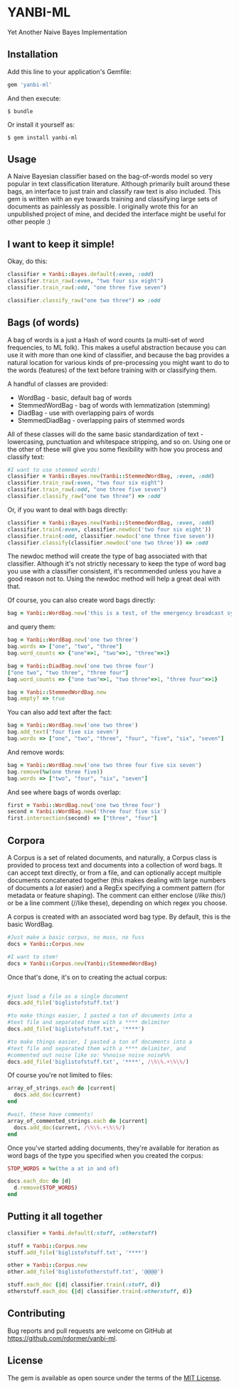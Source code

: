 # YANBI-ML

Yet Another Naive Bayes Implementation

## Installation

Add this line to your application's Gemfile:

```ruby
gem 'yanbi-ml'
```

And then execute:

    $ bundle

Or install it yourself as:

    $ gem install yanbi-ml

## Usage

A Naive Bayesian classifier based on the bag-of-words model so very popular in text classification literature.  Although primarily built around these bags, an interface to just train and classify raw text is also included.  This gem is written with an eye towards training and classifying large sets of documents as painlessly as possible.  I originally wrote this for an unpublished project of mine, and decided the interface might be useful for other people :)

## I want to keep it simple!

Okay, do this:

```ruby
classifier = Yanbi::Bayes.default(:even, :odd)
classifier.train_raw(:even, "two four six eight")
classifier.train_raw(:odd, "one three five seven")

classifier.classify_raw("one two three") => :odd
```

## Bags (of words)

A bag of words is a just a Hash of word counts (a multi-set of word frequencies, to ML folk).  This makes a useful abstraction because you can use it with more than one kind of classifier, and because the bag provides a natural location for various kinds of pre-processing you might want to do to the words (features) of the text before training with or classifying them.  

A handful of classes are provided:

<ul>
<li>WordBag - basic, default bag of words</li>
<li>StemmedWordBag - bag of words with lemmatization (stemming)</li>
<li>DiadBag - use with overlapping pairs of words</li>
<li>StemmedDiadBag - overlapping pairs of stemmed words</li>
</ul>

All of these classes will do the same basic standardization of text - lowercasing, punctuation and whitespace stripping, and so on.  Using one or the other of these will give you some flexibility with how you process and classify text:

```ruby
#I want to use stemmed words!
classifier = Yanbi::Bayes.new(Yanbi::StemmedWordBag, :even, :odd)
classifier.train_raw(:even, "two four six eight")
classifier.train_raw(:odd, "one three five seven")
classifier.classify_raw("one two three") => :odd
```

Or, if you want to deal with bags directly:

```ruby
classifier = Yanbi::Bayes.new(Yanbi::StemmedWordBag, :even, :odd)
classifier.train(:even, classifier.newdoc('two four six eight'))
classifier.train(:odd, classifier.newdoc('one three five seven'))
classifier.classify(classifier.newdoc('one two three')) => :odd
```

The newdoc method will create the type of bag associated with that classifier.  Although it's not strictly necessary to keep the type of word bag you use with a classifier consistent, it's recommended unless you have a good reason not to.  Using the newdoc method will help a great deal with that.  

Of course, you can also create word bags directly:

```ruby
bag = Yanbi::WordBag.new('this is a test, of the emergency broadcast system')
```

and query them:
```ruby
bag = Yanbi::WordBag.new('one two three')
bag.words => ["one", "two", "three"]
bag.word_counts => {"one"=>1, "two"=>1, "three"=>1}

bag = Yanbi::DiadBag.new('one two three four')
["one two", "two three", "three four"]
bag.word_counts => {"one two"=>1, "two three"=>1, "three four"=>1}

bag = Yanbi::StemmedWordBag.new
bag.empty? => true
```

You can also add text after the fact:
```ruby
bag = Yanbi::WordBag.new('one two three')
bag.add_text('four five six seven')
bag.words => ["one", "two", "three", "four", "five", "six", "seven"]
```

And remove words:
```ruby
bag = Yanbi::WordBag.new('one two three four five six seven')
bag.remove(%w(one three five))
bag.words => ["two", "four", "six", "seven"]
```

And see where bags of words overlap:
```ruby
first = Yanbi::WordBag.new('one two three four')
second = Yanbi::WordBag.new('three four five six')
first.intersection(second) => ["three", "four"]
```

## Corpora

A Corpus is a set of related documents, and naturally, a Corpus class is provided to process text and documents into a collection of word bags.  It can accept text directly, or from a file, and can optionally accept multiple documents concatenated together (this makes dealing with large numbers of documents a *lot* easier) and a RegEx specifying a comment pattern (for metadata or feature shaping).  The comment can either enclose (/*like this*/) or be a line comment (//like these), depending on which regex you choose.

A corpus is created with an associated word bag type.  By default, this is the basic WordBag.

```ruby
#Just make a basic corpus, no muss, no fuss
docs = Yanbi::Corpus.new

#I want to stem!
docs = Yanbi::Corpus.new(Yanbi::StemmedWordBag)
```

Once that's done, it's on to creating the actual corpus:
```ruby

#just load a file as a single document
docs.add_file('biglistofstuff.txt')

#to make things easier, I pasted a ton of documents into a
#text file and separated them with a **** delimiter
docs.add_file('biglistofstuff.txt', '****')

#to make things easier, I pasted a ton of documents into a
#text file and separated them with a **** delimiter, and 
#commented out noise like so: %%noise noise noise%%
docs.add_file('biglistofstuff.txt', '****', /\%\%.+\%\%/)
```

Of course you're not limited to files:

```ruby
array_of_strings.each do |current|
  docs.add_doc(current)
end

#wait, these have comments!
array_of_commented_strings.each do |current|
  docs.add_doc(current, /\%\%.+\%\%/)
end

```

Once you've started adding documents, they're available for iteration as word bags of the type you specified when you created the corpus:

```ruby
STOP_WORDS = %w(the a at in and of)

docs.each_doc do |d|
  d.remove(STOP_WORDS)
end
```

## Putting it all together

```ruby
classifier = Yanbi.default(:stuff, :otherstuff)

stuff = Yanbi::Corpus.new
stuff.add_file('biglistofstuff.txt', '****')

other = Yanbi::Corpus.new
other.add_file('biglistofotherstuff.txt', '@@@@')

stuff.each_doc {|d| classifier.train(:stuff, d)}
otherstuff.each_doc {|d| classifier.train(:otherstuff, d)}
```

## Contributing

Bug reports and pull requests are welcome on GitHub at https://github.com/rdormer/yanbi-ml.


## License

The gem is available as open source under the terms of the [MIT License](http://opensource.org/licenses/MIT).
